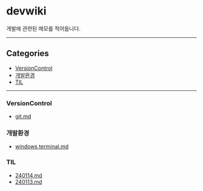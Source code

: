 # devwiki

개발에 관련된 메모를 적어둡니다.

---

<!-- sitemap start -->

## Categories

* [VersionControl](#versioncontrol)
* [개발환경](#개발환경)
* [TIL](#til)

---

### VersionControl

- [git.md](VersionControl/git.md)

### 개발환경

- [windows terminal.md](개발환경/windows%20terminal.md)

### TIL

- [240114.md](TIL/240114.md)
- [240113.md](TIL/240113.md)

<!-- sitemap end -->